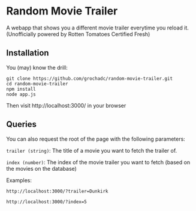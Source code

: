 # Random Movie Trailer
A webapp that shows you a different movie trailer everytime you reload it.
(Unofficially powered by Rotten Tomatoes Certified Fresh)

## Installation

You (may) know the drill:

    git clone https://github.com/grochadc/random-movie-trailer.git
    cd random-movie-trailer
    npm install
    node app.js

Then visit http://localhost:3000/ in your browser

## Queries

You can also request the root of the page with the following parameters:

`trailer (string)`: The title of a movie you want to fetch the trailer of.

`index (number)`:  The index of the movie trailer you want to fetch (based on the movies on the database)

Examples:

    http://localhost:3000/?trailer=Dunkirk

    http://localhost:3000/?index=5
